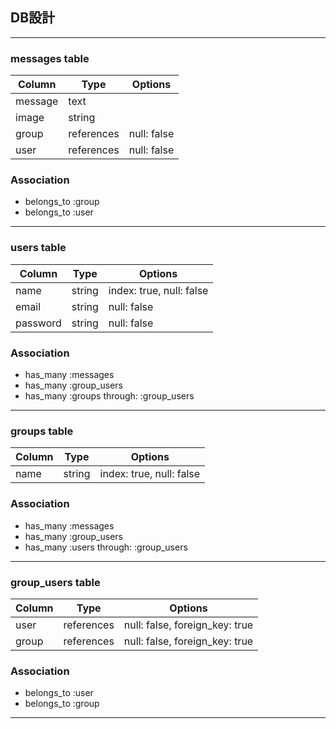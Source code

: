 ## DB設計
***
### messages table

|Column|Type|Options|
|------|----|-------|
|message|text| |
|image|string| |
|group|references|null: false|
|user|references|null: false|

### Association
- belongs_to :group
- belongs_to :user
***

### users table

|Column|Type|Options|
|------|----|-------|
|name|string|index: true, null: false|
|email|string|null: false|
|password|string|null: false|

### Association
- has_many :messages
- has_many :group_users
- has_many :groups through: :group_users
***

### groups table

|Column|Type|Options|
|------|----|-------|
|name|string|index: true, null: false|

### Association
- has_many :messages
- has_many :group_users
- has_many :users through: :group_users
***

### group_users table

|Column|Type|Options|
|------|----|-------|
|user|references|null: false, foreign_key: true|
|group|references|null: false, foreign_key: true|

### Association
- belongs_to :user
- belongs_to :group
***
